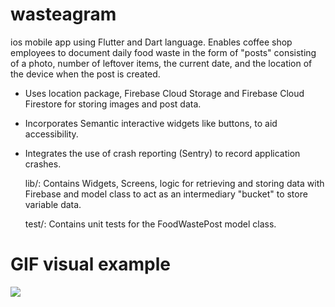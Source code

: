 # wasteagram

ios mobile app using Flutter and Dart language. Enables coffee shop employees to document daily food waste in the form of "posts" consisting of a photo, number of leftover items, the current date, and the location of the device when the post is created. 
- Uses location package, Firebase Cloud Storage and Firebase Cloud Firestore for storing images and post data.
- Incorporates Semantic interactive widgets like buttons, to aid accessibility.
- Integrates the use of crash reporting (Sentry) to record application crashes.

    lib/: Contains Widgets, Screens, logic for retrieving and storing data with Firebase and model class to act as an intermediary "bucket" to store variable data.
  
    test/: Contains unit tests for the FoodWastePost model class.


# GIF visual example
![](https://github.com/amereprogram/wasteagram/blob/main/wasteagram.GIF)
